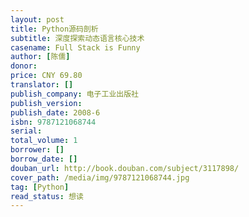 ```yaml
---
layout: post
title: Python源码剖析
subtitle: 深度探索动态语言核心技术
casename: Full Stack is Funny
author: [陈儒]
donor: 
price: CNY 69.80
translator: []
publish_company: 电子工业出版社
publish_version: 
publish_date: 2008-6
isbn: 9787121068744
serial: 
total_volume: 1
borrower: []
borrow_date: []
douban_url: http://book.douban.com/subject/3117898/
cover_path: /media/img/9787121068744.jpg
tag: [Python]
read_status: 想读
---
```


